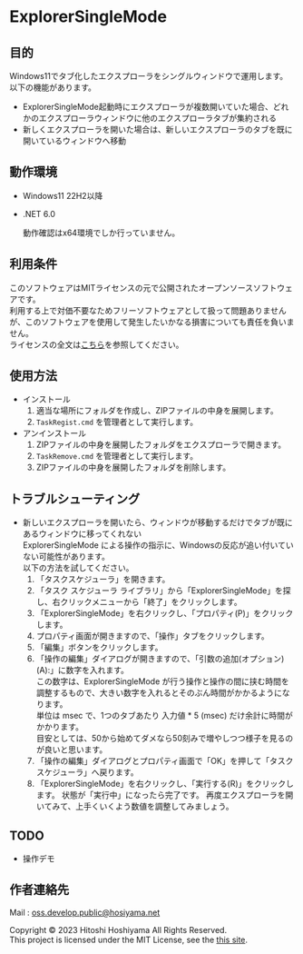 # ExplorerSingleMode

## 目的

Windows11でタブ化したエクスプローラをシングルウィンドウで運用します。  
以下の機能があります。
- ExplorerSingleMode起動時にエクスプローラが複数開いていた場合、どれかのエクスプローラウィンドウに他のエクスプローラタブが集約される
- 新しくエクスプローラを開いた場合は、新しいエクスプローラのタブを既に開いているウィンドウへ移動

## 動作環境

- Windows11 22H2以降
- .NET 6.0

  動作確認はx64環境でしか行っていません。

## 利用条件

このソフトウェアはMITライセンスの元で公開されたオープンソースソフトウェアです。  
利用する上で対価不要なためフリーソフトウェアとして扱って問題ありませんが、このソフトウェアを使用して発生したいかなる損害についても責任を負いません。  
ライセンスの全文は[こちら](https://opensource.org/licenses/mit-license.php)を参照してください。

## 使用方法

- インストール
  1. 適当な場所にフォルダを作成し、ZIPファイルの中身を展開します。
  1. `TaskRegist.cmd` を管理者として実行します。
- アンインストール  
  1. ZIPファイルの中身を展開したフォルダをエクスプローラで開きます。
  1. `TaskRemove.cmd` を管理者として実行します。
  1. ZIPファイルの中身を展開したフォルダを削除します。

## トラブルシューティング

- 新しいエクスプローラを開いたら、ウィンドウが移動するだけでタブが既にあるウィンドウに移ってくれない  
  ExplorerSingleMode による操作の指示に、Windowsの反応が追い付いていない可能性があります。  
  以下の方法を試してください。
  1. 「タスクスケジューラ」を開きます。
  1. 「タスク スケジューラ ライブラリ」から「ExplorerSingleMode」を探し、右クリックメニューから「終了」をクリックします。
  1. 「ExplorerSingleMode」を右クリックし、「プロパティ(P)」をクリックします。
  1. プロパティ画面が開きますので、「操作」タブをクリックします。
  1. 「編集」ボタンをクリックします。
  1. 「操作の編集」ダイアログが開きますので、「引数の追加(オプション)(A):」に数字を入れます。  
     この数字は、ExplorerSingleMode が行う操作と操作の間に挟む時間を調整するもので、大きい数字を入れるとそのぶん時間がかかるようになります。  
     単位は msec で、1つのタブあたり 入力値 * 5 (msec) だけ余計に時間がかかります。  
     目安としては、50から始めてダメなら50刻みで増やしつつ様子を見るのが良いと思います。
  1. 「操作の編集」ダイアログとプロパティ画面で「OK」を押して「タスクスケジューラ」へ戻ります。
  1. 「ExplorerSingleMode」を右クリックし、「実行する(R)」をクリックします。
     状態が「実行中」になったら完了です。
     再度エクスプローラを開いてみて、上手くいくよう数値を調整してみましょう。

## TODO

- 操作デモ

## 作者連絡先

Mail : [oss.develop.public@hosiyama.net](<mailto:oss.develop.public@hosiyama.net>)

Copyright © 2023 Hitoshi Hoshiyama All Rights Reserved.  
This project is licensed under the MIT License, see the [this site](https://opensource.org/licenses/mit-license.php).
